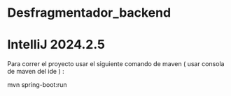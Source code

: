 # Desfragmentador_backend
# IntelliJ 2024.2.5

Para correr el proyecto usar el siguiente comando de maven ( usar consola de maven del ide ) :

mvn spring-boot:run